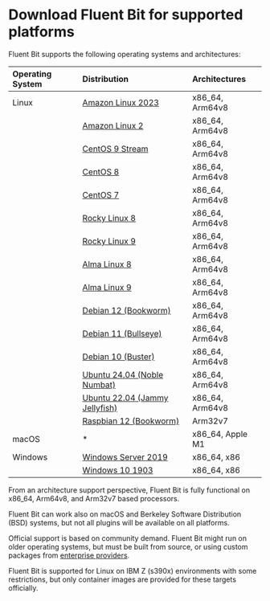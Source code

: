 # Download Fluent Bit for supported platforms

Fluent Bit supports the following operating systems and architectures:

| Operating System | Distribution | Architectures |
| :--- | :--- | :--- |
| Linux | [Amazon Linux 2023](/downloads/linux/amazon-linux.md) | x86_64, Arm64v8 |
|  | [Amazon Linux 2](/downloads/linux/amazon-linux.md) | x86_64, Arm64v8 |
|  | [CentOS 9 Stream](/downloads/linux/redhat-centos.md) | x86_64, Arm64v8 |
|  | [CentOS 8](/downloads/linux/redhat-centos.md) | x86_64, Arm64v8 |
|  | [CentOS 7](/downloads/linux/redhat-centos.md) | x86_64, Arm64v8 |
|  | [Rocky Linux 8](/downloads/linux/alma-rocky.md) | x86_64, Arm64v8 |
|  | [Rocky Linux 9](/downloads/linux/alma-rocky.md) | x86_64, Arm64v8 |
|  | [Alma Linux 8](/downloads/linux/alma-rocky.md) | x86_64, Arm64v8 |
|  | [Alma Linux 9](/downloads/linux/alma-rocky.md) | x86_64, Arm64v8 |
|  | [Debian 12 (Bookworm)](/downloads/linux/debian.md) | x86_64, Arm64v8 |
|  | [Debian 11 (Bullseye)](/downloads/linux/debian.md) | x86_64, Arm64v8 |
|  | [Debian 10 (Buster)](/downloads/linux/debian.md) | x86_64, Arm64v8 |
|  | [Ubuntu 24.04 (Noble Numbat)](/downloads/linux/ubuntu.md) | x86_64, Arm64v8 |
|  | [Ubuntu 22.04 (Jammy Jellyfish)](/downloads/linux/ubuntu.md) | x86_64, Arm64v8 |
|  | [Raspbian 12 (Bookworm)](/downloads/linux/raspbian-raspberry-pi.md) | Arm32v7 |
| macOS | * | x86_64, Apple M1 |
| Windows | [Windows Server 2019](windows.md) | x86_64, x86 |
|  | [Windows 10 1903](windows.md) | x86_64, x86 |

From an architecture support perspective, Fluent Bit is fully functional on x86_64, Arm64v8, and Arm32v7 based processors.

Fluent Bit can work also on macOS and Berkeley Software Distribution (BSD) systems, but not all plugins will be available on all platforms.

Official support is based on community demand. Fluent Bit might run on older operating systems, but must be built from source, or using custom packages from [enterprise providers](https://fluentbit.io/enterprise).

Fluent Bit is supported for Linux on IBM Z (s390x) environments with some restrictions, but only container images are provided for these targets officially.
